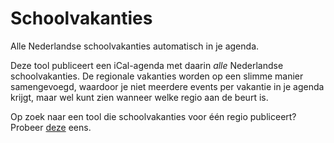 # Schoolvakanties

Alle Nederlandse schoolvakanties automatisch in je agenda.

Deze tool publiceert een iCal-agenda met daarin _alle_ Nederlandse schoolvakanties. De regionale vakanties worden op een slimme manier samengevoegd, waardoor je niet meerdere events per vakantie in je agenda krijgt, maar wel kunt zien wanneer welke regio aan de beurt is.

Op zoek naar een tool die schoolvakanties voor één regio publiceert? Probeer [deze](https://schoolvakanties.vercel.app/) eens.